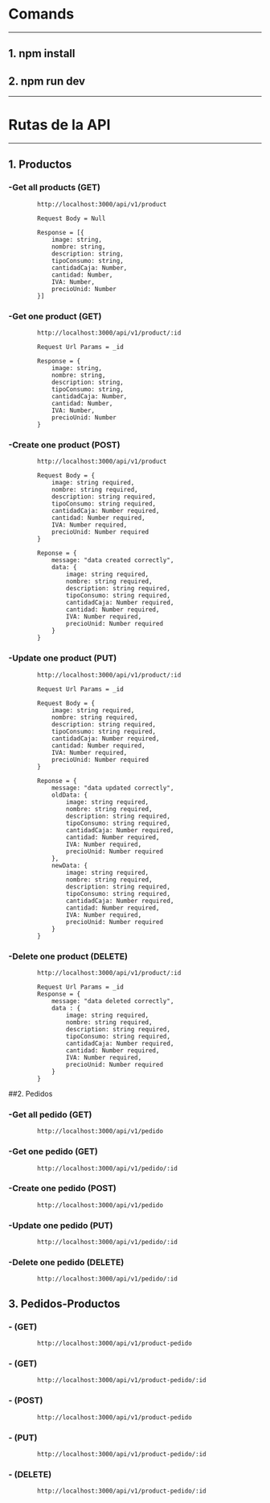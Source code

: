 # Comands 

--- 

## 1. npm install 
## 2. npm run dev 

----
# Rutas de la API
---
## 1. Productos
###         -Get all products (GET)
            http://localhost:3000/api/v1/product

            Request Body = Null

            Response = [{
                image: string,
                nombre: string,
                description: string,
                tipoConsumo: string,
                cantidadCaja: Number,
                cantidad: Number,
                IVA: Number,
                precioUnid: Number
            }]
###         -Get one product (GET)
            http://localhost:3000/api/v1/product/:id

            Request Url Params = _id

            Response = {
                image: string,
                nombre: string,
                description: string,
                tipoConsumo: string,
                cantidadCaja: Number,
                cantidad: Number,
                IVA: Number,
                precioUnid: Number
            }
            
###         -Create one product (POST)
            http://localhost:3000/api/v1/product

            Request Body = {
                image: string required,
                nombre: string required,
                description: string required,
                tipoConsumo: string required,
                cantidadCaja: Number required,
                cantidad: Number required,
                IVA: Number required,
                precioUnid: Number required
            }

            Reponse = {
                message: "data created correctly",
                data: {
                    image: string required,
                    nombre: string required,
                    description: string required,
                    tipoConsumo: string required,
                    cantidadCaja: Number required,
                    cantidad: Number required,
                    IVA: Number required,
                    precioUnid: Number required
                }
            }

###         -Update one product (PUT)
            http://localhost:3000/api/v1/product/:id

            Request Url Params = _id

            Request Body = {
                image: string required,
                nombre: string required,
                description: string required,
                tipoConsumo: string required,
                cantidadCaja: Number required,
                cantidad: Number required,
                IVA: Number required,
                precioUnid: Number required
            }

            Reponse = {
                message: "data updated correctly",
                oldData: {
                    image: string required,
                    nombre: string required,
                    description: string required,
                    tipoConsumo: string required,
                    cantidadCaja: Number required,
                    cantidad: Number required,
                    IVA: Number required,
                    precioUnid: Number required
                },
                newData: {
                    image: string required,
                    nombre: string required,
                    description: string required,
                    tipoConsumo: string required,
                    cantidadCaja: Number required,
                    cantidad: Number required,
                    IVA: Number required,
                    precioUnid: Number required
                }
            }
            
###         -Delete one product (DELETE)
            http://localhost:3000/api/v1/product/:id

            Request Url Params = _id
            Response = {
                message: "data deleted correctly",
                data : {
                    image: string required,
                    nombre: string required,
                    description: string required,
                    tipoConsumo: string required,
                    cantidadCaja: Number required,
                    cantidad: Number required,
                    IVA: Number required,
                    precioUnid: Number required
                }
            }
            
##2. Pedidos

###         -Get all pedido (GET)
            http://localhost:3000/api/v1/pedido
###         -Get one pedido (GET)
            http://localhost:3000/api/v1/pedido/:id
            
###         -Create one pedido (POST)
            http://localhost:3000/api/v1/pedido

###         -Update one pedido (PUT)
            http://localhost:3000/api/v1/pedido/:id
            
###         -Delete one pedido (DELETE)
            http://localhost:3000/api/v1/pedido/:id
            
            
## 3. Pedidos-Productos

###         - (GET)
            http://localhost:3000/api/v1/product-pedido
###         - (GET)
            http://localhost:3000/api/v1/product-pedido/:id
            
###         - (POST)
            http://localhost:3000/api/v1/product-pedido

###         - (PUT)
            http://localhost:3000/api/v1/product-pedido/:id
            
###         - (DELETE)
            http://localhost:3000/api/v1/product-pedido/:id
